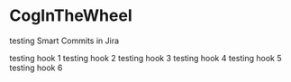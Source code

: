 # CogInTheWheel

testing Smart Commits in Jira

testing hook 1
testing hook 2
testing hook 3
testing hook 4
testing hook 5 
testing hook 6


